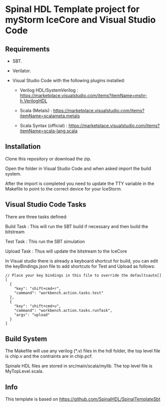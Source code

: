 # Spinal HDL Template project for myStorm IceCore and Visual Studio Code

## Requirements

* SBT.

* Verilator.

* Visual Studio Code with the following plugins installed:

  * Verilog HDL/SystemVerilog : https://marketplace.visualstudio.com/items?itemName=mshr-h.VerilogHDL
 
  * Scala (Metals) : https://marketplace.visualstudio.com/items?itemName=scalameta.metals

  * Scala Syntax (official) : https://marketplace.visualstudio.com/items?itemName=scala-lang.scala



## Installation

Clone this repository or download the zip.

Open the folder in Visual Studio Code and when asked import the build system.

After the import is completed you need to update the TTY variable in the Makefile to point to the correct device for your IceStorm.


## Visual Studio Code Tasks

There are three tasks defined:

Build Task  : This will run the SBT build if necessary and then build the bitstream

Test Task   : This run the SBT simulation

Upload Task : Thus will update the bitstream to the IceCore


In Visual studio there is already a keyboard shortcut for build, you can edit the keyBindings.json file to add shortcuts for Test and Upload as follows:

```
// Place your key bindings in this file to override the defaultsauto[]
[
  {
    "key": "shift+cmd+r",
    "command": "workbench.action.tasks.test"
  },
  {
    "key": "shift+cmd+u",
    "command": "workbench.action.tasks.runTask",
    "args": "upload"
  }
]
```


## Build System

The Makefile will use any verilog (*.v) files in the hdl folder, the top level file is chip.v and the contraints are in chip.pcf.

Spinale HDL files are stored in src/main/scala/mylib. The top level file is MyTopLevel.scala.




## Info
This template is based on https://github.com/SpinalHDL/SpinalTemplateSbt


